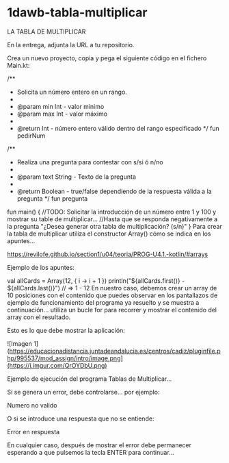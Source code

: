 # 1dawb-tabla-multiplicar

LA TABLA DE MULTIPLICAR

En la entrega, adjunta la URL a tu repositorio.

Crea un nuevo proyecto, copia y pega el siguiente código en el fichero Main.kt:

/**
 * Solicita un número entero en un rango.
 *
 * @param min Int - valor mínimo
 * @param max Int - valor máximo
 *
 * @return Int - número entero válido dentro del rango especificado
 */
fun pedirNum

/**
 * Realiza una pregunta para contestar con s/si ó n/no
 *
 * @param text String - Texto de la pregunta
 *
 * @return Boolean - true/false dependiendo de la respuesta válida a la pregunta
 */
fun pregunta

fun main() {
    //TODO: Solicitar la introducción de un número entre 1 y 100 y mostrar su table de multiplicar...
    //Hasta que se responda negativamente a la pregunta "¿Desea generar otra tabla de multiplicación? (s/n)"
}
Para crear la tabla de multiplicar utiliza el constructor Array() cómo se indica en los apuntes...

https://revilofe.github.io/section1/u04/teoria/PROG-U4.1.-kotlin/#arrays

Ejemplo de los apuntes:

val allCards = Array(12, { i -> i + 1 })
println("${allCards.first()} - ${allCards.last()}") // => 1 - 12
En nuestro caso, debemos crear un array de 10 posiciones con el contenido que puedes observar en los pantallazos de ejemplo de funcionamiento del programa ya resuelto y se muestra a continuación... utiliza un bucle for para recorrer y mostrar el contenido del array con el resultado.

Esto es lo que debe mostrar la aplicación:

![Imagen 1](https://educacionadistancia.juntadeandalucia.es/centros/cadiz/pluginfile.php/995537/mod_assign/intro/image.png](https://i.imgur.com/QrOYDbU.png)

Ejemplo de ejecución del programa Tablas de Multiplicar...

Si se genera un error, debe controlarse... por ejemplo:

Numero no valido

O si se introduce una respuesta que no se entiende:

Error en respuesta

En cualquier caso, después de mostrar el error debe permanecer esperando a que pulsemos la tecla ENTER para continuar...

